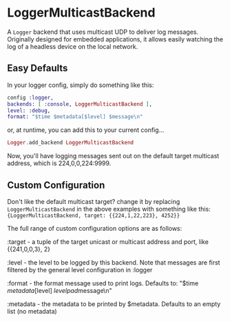 LoggerMulticastBackend
======================

A `Logger` backend that uses multicast UDP to deliver log messages. Originally
designed for embedded applications, it allows easily watching the log of a
headless device on the local network.

## Easy Defaults

In your logger config, simply do something like this:

```elixir
config :logger,
backends: [ :console, LoggerMulticastBackend ],
level: :debug,
format: "$time $metadata[$level] $message\n"
```
  
or, at runtime, you can add this to your current config...

```elixir
Logger.add_backend LoggerMulticastBackend
```  

Now, you'll have logging messages sent out on the default target multicast
address, which is 224,0,0,224:9999.   

## Custom Configuration

Don't like the default multicast target? change it by replacing
`LoggerMulticastBackend` in the above examples with something like this:
`{LoggerMulticastBackend, target: {{224,1,22,223}, 4252}}`

The full range of custom configuration options are as follows:

:target - a tuple of the target unicast or multicast address and port, like {{241,0,0,3}, 2}

:level - the level to be logged by this backend. Note that messages are first filtered by the general level configuration in :logger

:format - the format message used to print logs. Defaults to: "$time $metadata[$level] $levelpad$message\n"

:metadata - the metadata to be printed by $metadata. Defaults to an empty list (no metadata)
